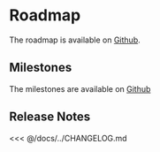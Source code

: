 # Roadmap

The roadmap is available on [Github](https://github.com/kalisio/kargo/projects/1).

## Milestones

The milestones are available on [Github](https://github.com/kalisio/kargo/milestones)

## Release Notes

<<< @/docs/../CHANGELOG.md
